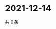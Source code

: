 # 2021-12-14

共 0 条

<!-- BEGIN WEIBO -->
<!-- 最后更新时间 Tue Dec 14 2021 03:07:49 GMT+0800 (China Standard Time) -->

<!-- END WEIBO -->
